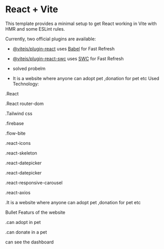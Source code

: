 # React + Vite

This template provides a minimal setup to get React working in Vite with HMR and some ESLint rules.

Currently, two official plugins are available:

- [@vitejs/plugin-react](https://github.com/vitejs/vite-plugin-react/blob/main/packages/plugin-react/README.md) uses [Babel](https://babeljs.io/) for Fast Refresh
- [@vitejs/plugin-react-swc](https://github.com/vitejs/vite-plugin-react-swc) uses [SWC](https://swc.rs/) for Fast Refresh

- solved probelm

- It is a website where anyone can adopt pet ,donation for pet etc
Used Technology:

.React

.React router-dom

.Tailwind css

.firebase

.flow-bite

.react-icons

.react-skeleton

.react-datepicker

.react-datepicker

.react-responsive-carousel

.react-axios

.It is a website where anyone can adopt pet ,donation for pet etc

Bullet Featurs of the website

.can adopt in pet 

.can donate in a pet

can see the dashboard


